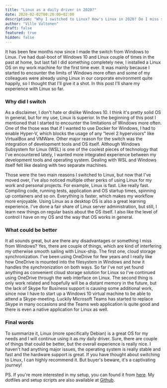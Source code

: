 ```yaml
---
title: "Linux as a daily driver in 2020?"
date: 2020-02-02T00:20:00+02:00
description: "Why I switched to Linux? How's Linux in 2020? Do I miss something from Windows? A short summary of my experiences with Linux as my daily driver."
author: "Ville Valtonen"
draft: false
featured: true
hidden: false
---
```


It has been few months now since I made the switch from Windows to Linux. I've had dual-boot of Windows 10 and Linux couple of times in the past at home, but last fall I did something completely new, I installed a Linux OS on my work machine for the first time ever. It was mainly because I started to encounter the limits of Windows more often and some of my colleagues were already using Linux in our corporate environment quite happily, so I thought that I'll give it a shot. In this post I'll share my experience with Linux so far.

### Why did I switch

As a disclaimer, I don't hate or dislike Windows 10. I think it's pretty solid OS in general, but for my use, Linux is superior. In the beginning of this post I mentioned that I started to encounter the limitations of Windows more often. One of the those was that if I wanted to use Docker for Windows, I had to enable Hyper-V, which blocks the usage of any "level 2 hypervisors" like VirtualBox and VMWare. Other major reason for the switch was the integration of development tools and OS itself. Although Windows Subsystem for Linux (WSL) is one of the coolest pieces of technology that I've encountered lately, I wanted more integrated experience between my development tools and operating system. Dealing with WSL and Windows itself felt like dealing with two separate machines.

Those were the two main reasons I switched to Linux, but now that I've moved over, I've also noticed multiple other perks of using Linux for my work and personal projects. For example, Linux is fast. Like really fast. Compiling code, running tests, application and OS startup times, spinning up containers and so on. Everything is faster, which makes my workflow more enjoyable. Using Linux as a desktop OS is also a great learning experience. I've done a fair share of Linux server administration, but still, I learn new things on regular basis about the OS itself. I also like the level of control I have on my OS and the way that OS works in general.

### What could be better

It all sounds great, but are there any disadvantages or something I miss from Windows? Yes, there are couple of things, which are kind of interfering my otherwise smooth sailing with Linux-ship. The first one, cloud storage synchronization. I've been using OneDrive for few years and I really like how OneDrive is mounted into the filesystem in Windows and how it handles the synchronization on both ways. So far I've not yet found anything as convenient cloud storage solution for Linux so I've continued using OneDrive through the web interface on Linux. The second thing is only work related and hopefully will be a distant memory in the future, but the lack of Skype for Business support is causing some additional work, since now I have to start up a Windows 10 virtual machine to be able to attend a Skype-meeting. Luckily Microsoft Teams has started to replace Skype in many occasions and the Teams web application is quite good and there is even a native application for Linux as well.

### Final words

To summarize it, Linux (more specifically Debian) is a great OS for my needs and I will continue using it as my daily driver. Sure, there are couple of things that could be better, but the overall experience is really nice. I haven't had anything major issues, the operating system is really stable and fast and the hardware support is great. If you have thought about switching to Linux, I can highly recommend it. But buyer's beware, it's a captivating journey!

PS. If you're more interested in my setup, you can found it from [here](https://villevaltonen.fi/post/gear). My dotfiles and setup scripts are also available at [Github](https://github.com/villeval/dotfiles).